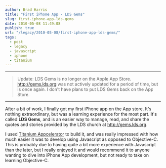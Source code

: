 ```yaml
---
author: Brad Harris
title: "First iPhone App - LDS Gems"
slug: first-iphone-app-lds-gems
date: 2010-05-08 11:49:08
publish: true
url: "/legacy/2010-05-08/first-iphone-app-lds-gems/"
tags:
  - post
  - legacy
  - javascript
  - iphone
  - titanium
---
```


---

>	Update: LDS Gems is no longer on the Apple App Store.  <http://gems.lds.org> was not actively updated for a period of time, but is once again.  I don't have plans to put LDS Gems back on the App Store.

---

After a bit of work, I finally got my first iPhone app on the App store.  It's nothing extraordinary, but was a learning experience for the most part.  It's called **LDS Gems**, and is an easier way to manage, read, and share the quotes and stories provided by the LDS church at <http://gems.lds.org>.

I used [Titanium Appcelerator][titanium] to build it, and was really impressed with how much easier it was to develop using Javascript as opposed to Objective-C.  This is probably due to having quite a bit more experience with Javascript than the later, but I really enjoyed it and would recommend it to anyone wanting to dive into iPhone App development, but not ready to take on learning Objective-C.

[titanium]: http://www.appcelerator.com

